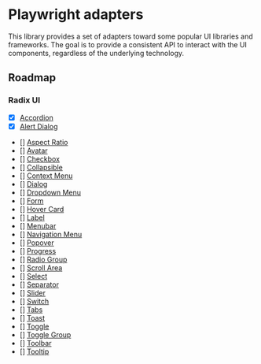 # Playwright adapters

This library provides a set of adapters toward some popular UI libraries and frameworks. The goal is to provide a consistent API to interact with the UI components, regardless of the underlying technology.

## Roadmap

### Radix UI

- [x] [Accordion](https://www.radix-ui.com/primitives/docs/components/accordion)
- [x] [Alert Dialog](https://www.radix-ui.com/primitives/docs/components/alert-dialog)
- [] [Aspect Ratio](https://www.radix-ui.com/primitives/docs/components/aspect-ratio)
- [] [Avatar](https://www.radix-ui.com/primitives/docs/components/avatar)
- [] [Checkbox](https://www.radix-ui.com/primitives/docs/components/checkbox)
- [] [Collapsible](https://www.radix-ui.com/primitives/docs/components/collapsible)
- [] [Context Menu](https://www.radix-ui.com/primitives/docs/components/context-menu)
- [] [Dialog](https://www.radix-ui.com/primitives/docs/components/dialog)
- [] [Dropdown Menu](https://www.radix-ui.com/primitives/docs/components/dropdown-menu)
- [] [Form](https://www.radix-ui.com/primitives/docs/components/form)
- [] [Hover Card](https://www.radix-ui.com/primitives/docs/components/hover-card)
- [] [Label](https://www.radix-ui.com/primitives/docs/components/label)
- [] [Menubar](https://www.radix-ui.com/primitives/docs/components/menubar)
- [] [Navigation Menu](https://www.radix-ui.com/primitives/docs/components/navigation-menu)
- [] [Popover](https://www.radix-ui.com/primitives/docs/components/popover)
- [] [Progress](https://www.radix-ui.com/primitives/docs/components/progress)
- [] [Radio Group](https://www.radix-ui.com/primitives/docs/components/radio-group)
- [] [Scroll Area](https://www.radix-ui.com/primitives/docs/components/scroll-area)
- [] [Select](https://www.radix-ui.com/primitives/docs/components/select)
- [] [Separator](https://www.radix-ui.com/primitives/docs/components/separator)
- [] [Slider](https://www.radix-ui.com/primitives/docs/components/slider)
- [] [Switch](https://www.radix-ui.com/primitives/docs/components/switch)
- [] [Tabs](https://www.radix-ui.com/primitives/docs/components/tabs)
- [] [Toast](https://www.radix-ui.com/primitives/docs/components/toast)
- [] [Toggle](https://www.radix-ui.com/primitives/docs/components/toggle)
- [] [Toggle Group](https://www.radix-ui.com/primitives/docs/components/toggle-group)
- [] [Toolbar](https://www.radix-ui.com/primitives/docs/components/toolbar)
- [] [Tooltip](https://www.radix-ui.com/primitives/docs/components/tooltip)

